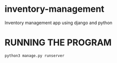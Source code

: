 # inventory-management
Inventory management app using django and python
# RUNNING THE PROGRAM
```
python3 manage.py runserver

```
